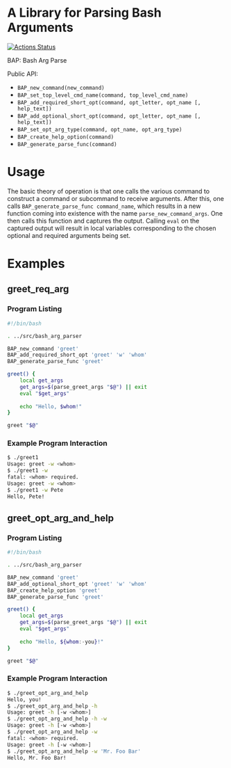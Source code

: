 # A Library for Parsing Bash Arguments

[![Actions Status](https://github.com/pdietl/bash-arg-parse/workflows/CI/badge.svg)](https://github.com/pdietl/bash-arg-parse/actions)

BAP: Bash Arg Parse

Public API:

- `BAP_new_command(new_command)`
- `BAP_set_top_level_cmd_name(command, top_level_cmd_name)`
- `BAP_add_required_short_opt(command, opt_letter, opt_name [, help_text])`
- `BAP_add_optional_short_opt(command, opt_letter, opt_name [, help_text])`
- `BAP_set_opt_arg_type(command, opt_name, opt_arg_type)`
- `BAP_create_help_option(command)`
- `BAP_generate_parse_func(command)`

# Usage

The basic theory of operation is that one calls the various command to construct a command or subcommand to receive arguments. After this, one calls `BAP_generate_parse_func command_name`, which results in a new function coming into existence with the name `parse_new_command_args`. One then calls this function and captures the output. Calling `eval` on the captured output will result in local variables corresponding to the chosen optional and required arguments being set.

# Examples

## greet_req_arg
### Program Listing
```bash
#!/bin/bash

. ../src/bash_arg_parser

BAP_new_command 'greet'
BAP_add_required_short_opt 'greet' 'w' 'whom'
BAP_generate_parse_func 'greet'

greet() {
    local get_args
    get_args=$(parse_greet_args "$@") || exit
    eval "$get_args"
 
    echo "Hello, $whom!"
}

greet "$@"
```
### Example Program Interaction
```bash
$ ./greet1 
Usage: greet -w <whom>
$ ./greet1 -w
fatal: <whom> required.
Usage: greet -w <whom>
$ ./greet1 -w Pete
Hello, Pete!
```

## greet_opt_arg_and_help
### Program Listing
```bash
#!/bin/bash

. ../src/bash_arg_parser

BAP_new_command 'greet'
BAP_add_optional_short_opt 'greet' 'w' 'whom'
BAP_create_help_option 'greet'
BAP_generate_parse_func 'greet'

greet() {
    local get_args
    get_args=$(parse_greet_args "$@") || exit
    eval "$get_args"
 
    echo "Hello, ${whom:-you}!"
}

greet "$@"

```
### Example Program Interaction
```bash
$ ./greet_opt_arg_and_help 
Hello, you!
$ ./greet_opt_arg_and_help -h
Usage: greet -h [-w <whom>]
$ ./greet_opt_arg_and_help -h -w
Usage: greet -h [-w <whom>]
$ ./greet_opt_arg_and_help -w
fatal: <whom> required.
Usage: greet -h [-w <whom>]
$ ./greet_opt_arg_and_help -w 'Mr. Foo Bar'
Hello, Mr. Foo Bar!
```
